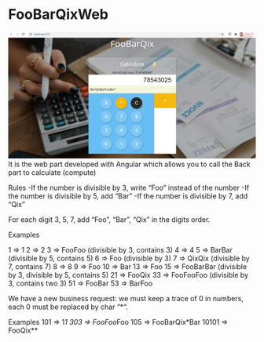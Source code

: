 # FooBarQixWeb
![alt text](https://github.com/ramiamara/FooBarQixWeb/blob/master/Capture.PNG)
It is the web part developed with Angular which allows you to call the Back part to calculate (compute)

Rules
-If the number is divisible by 3, write “Foo” instead of the number
-If the number is divisible by 5, add “Bar”
-If the number is divisible by 7, add “Qix”

For each digit 3, 5, 7, add “Foo”, “Bar”, “Qix” in the digits order.

Examples

1  => 1
2  => 2
3  => FooFoo (divisible by 3, contains 3)
4  => 4
5  => BarBar (divisible by 5, contains 5)
6  => Foo (divisible by 3)
7  => QixQix (divisible by 7, contains 7)
8  => 8
9  => Foo
10 => Bar
13 => Foo
15 => FooBarBar (divisible by 3, divisible by 5, contains 5)
21 => FooQix
33 => FooFooFoo (divisible by 3, contains two 3)
51 => FooBar
53 => BarFoo


We have a new business request: we must keep a trace of 0 in numbers, each 0 must be replaced by char “*“.

Examples
101   => 1*1
303   => FooFoo*Foo
105   => FooBarQix*Bar
10101 => FooQix**
